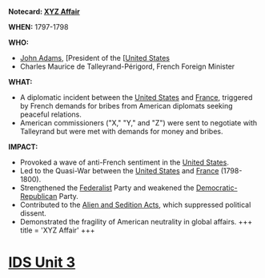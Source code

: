 **Notecard: [XYZ Affair](./../xyz-affair/)**

**WHEN:** 1797-1798

**WHO:**
* [John Adams](./../john-adams/), [President of the [[United States](./../president-of-the-[[united-states/)
* Charles Maurice de Talleyrand-Périgord, French Foreign Minister

**WHAT:**
* A diplomatic incident between the [United States](./../united-states/) and [France](./../france/), triggered by French demands for bribes from American diplomats seeking peaceful relations.
* American commissioners ("X," "Y," and "Z") were sent to negotiate with Talleyrand but were met with demands for money and bribes.

**IMPACT:**
* Provoked a wave of anti-French sentiment in the [United States](./../united-states/).
* Led to the Quasi-War between the [United States](./../united-states/) and [France](./../france/) (1798-1800).
* Strengthened the [Federalist](./../federalist/) Party and weakened the [Democratic-Republican](./../democratic-republican/) Party.
* Contributed to the [Alien and Sedition Acts](./../alien-and-sedition-acts/), which suppressed political dissent.
* Demonstrated the fragility of American neutrality in global affairs.
+++
 title = 'XYZ Affair'
+++
# [IDS Unit 3](./../ids-unit-3/)